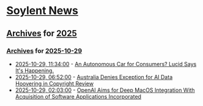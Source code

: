 # [Soylent News](../../../README.md)

## [Archives](../../index.md) for [2025](../index.md)

### [Archives](../../index.md) for [2025-10-29](index.md)

* [2025-10-29, 11:34:00](https://soylentnews.org/article.pl?sid=25/10/28/2214245&from=rss) - [An Autonomous Car for Consumers? Lucid Says It's Happening.](https://soylentnews.org/article.pl?sid=25/10/28/2214245&from=rss)
* [2025-10-29, 06:52:00](https://soylentnews.org/article.pl?sid=25/10/28/1243217&from=rss) - [Australia Denies Exception for AI Data Hoovering in Copyright Review](https://soylentnews.org/article.pl?sid=25/10/28/1243217&from=rss)
* [2025-10-29, 02:03:00](https://soylentnews.org/article.pl?sid=25/10/28/1234216&from=rss) - [OpenAI Aims for Deep MacOS Integration With Acquisition of Software Applications Incorporated](https://soylentnews.org/article.pl?sid=25/10/28/1234216&from=rss)
